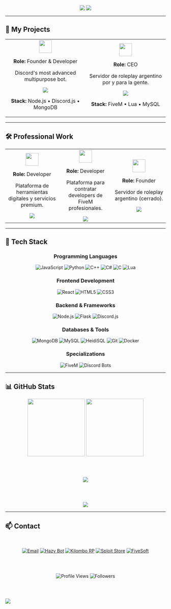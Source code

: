 <div align="center">

<img src="https://capsule-render.vercel.app/api?type=waving&color=0:D72323,100:FF4757&height=200&section=header&text=Adrian%20👨‍💻&fontSize=60&fontColor=FFFFFF&fontAlignY=35&animation=fadeIn" />

<img src="https://readme-typing-svg.herokuapp.com?font=Fira+Code&size=22&duration=3000&pause=1000&color=D72323&center=true&vCenter=true&width=600&lines=Full-Stack+Developer;Discord+%26+FiveM+Specialist;Building+Digital+Solutions" />

</div>

---

## 💼 My Projects

<div align="center">
<table>
<tr>
<td width="50%" align="center">
<img src="https://img.shields.io/badge/🤖_HAZY_BOT-000000?style=for-the-badge&labelColor=000000" height="40"/>

**Role:** Founder & Developer

Discord's most advanced multipurpose bot.

<a href="https://hazybot.net">
<img src="https://img.shields.io/badge/VISIT-HAZYBOT.NET-D72323?style=for-the-badge&logo=discord&logoColor=white"/>
</a>

**Stack:** Node.js • Discord.js • MongoDB

</td>
<td width="50%" align="center">
<img src="https://img.shields.io/badge/🎮_KILOMBO_RP-FFFFFF?style=for-the-badge&labelColor=000000&color=FFFFFF" height="40"/>

**Role:** CEO

Servidor de roleplay argentino por y para la gente.

<a href="https://kilomborp.net">
<img src="https://img.shields.io/badge/VISIT-KILOMBORP.NET-FFFFFF?style=for-the-badge&logo=gamepad&logoColor=000000&labelColor=FFFFFF"/>
</a>

**Stack:** FiveM • Lua • MySQL

</td>
</tr>
</table>
</div>

---

## 🛠️ Professional Work

<div align="center">
<table>
<tr>
<td width="33%" align="center">
<img src="https://img.shields.io/badge/🛡️_SPLOIT_STORE-000000?style=for-the-badge&labelColor=7c3aed&color=000000" height="40"/>

**Role:** Developer

Plataforma de herramientas digitales y servicios premium.

<a href="https://sploit.store">
<img src="https://img.shields.io/badge/VISIT-SPLOIT.STORE-7c3aed?style=for-the-badge&logo=shopping-cart&logoColor=white"/>
</a>

</td>
<td width="33%" align="center">
<img src="https://img.shields.io/badge/🌐_FIVESOFT-000000?style=for-the-badge&labelColor=00D9FF&color=000000" height="40"/>

**Role:** Developer

Plataforma para contratar developers de FiveM profesionales.

<a href="https://fivesoft.cc">
<img src="https://img.shields.io/badge/VISIT-FIVESOFT.CC-00D9FF?style=for-the-badge&logo=code&logoColor=000000"/>
</a>

</td>
<td width="33%" align="center">
<img src="https://img.shields.io/badge/🏙️_FASO_RP-FFFFFF?style=for-the-badge&labelColor=000000&color=FFFFFF" height="40"/>

**Role:** Founder

Servidor de roleplay argentino (cerrado).

<img src="https://img.shields.io/badge/STATUS-CLOSED-6c757d?style=for-the-badge"/>

</td>
</tr>
</table>
</div>

---

## 🚀 Tech Stack

<div align="center">

### Programming Languages
![JavaScript](https://img.shields.io/badge/JavaScript-F7DF1E?style=for-the-badge&logo=javascript&logoColor=black)
![Python](https://img.shields.io/badge/Python-3776AB?style=for-the-badge&logo=python&logoColor=white)
![C++](https://img.shields.io/badge/C++-00599C?style=for-the-badge&logo=cplusplus&logoColor=white)
![C#](https://img.shields.io/badge/C%23-239120?style=for-the-badge&logo=csharp&logoColor=white)
![C](https://img.shields.io/badge/C-A8B9CC?style=for-the-badge&logo=c&logoColor=black)
![Lua](https://img.shields.io/badge/Lua-2C2D72?style=for-the-badge&logo=lua&logoColor=white)

### Frontend Development
![React](https://img.shields.io/badge/React-61DAFB?style=for-the-badge&logo=react&logoColor=black)
![HTML5](https://img.shields.io/badge/HTML5-E34F26?style=for-the-badge&logo=html5&logoColor=white)
![CSS3](https://img.shields.io/badge/CSS3-1572B6?style=for-the-badge&logo=css3&logoColor=white)

### Backend & Frameworks
![Node.js](https://img.shields.io/badge/Node.js-339933?style=for-the-badge&logo=nodedotjs&logoColor=white)
![Flask](https://img.shields.io/badge/Flask-000000?style=for-the-badge&logo=flask&logoColor=white)
![Discord.js](https://img.shields.io/badge/Discord.js-5865F2?style=for-the-badge&logo=discord&logoColor=white)

### Databases & Tools
![MongoDB](https://img.shields.io/badge/MongoDB-47A248?style=for-the-badge&logo=mongodb&logoColor=white)
![MySQL](https://img.shields.io/badge/MySQL-4479A1?style=for-the-badge&logo=mysql&logoColor=white)
![HeidiSQL](https://img.shields.io/badge/HeidiSQL-0078D4?style=for-the-badge&logo=database&logoColor=white)
![Git](https://img.shields.io/badge/Git-F05032?style=for-the-badge&logo=git&logoColor=white)
![Docker](https://img.shields.io/badge/Docker-2496ED?style=for-the-badge&logo=docker&logoColor=white)

### Specializations
![FiveM](https://img.shields.io/badge/FiveM-FF6B6B?style=for-the-badge&logo=rockstargames&logoColor=white)
![Discord Bots](https://img.shields.io/badge/Discord_Bots-5865F2?style=for-the-badge&logo=discord&logoColor=white)

</div>

---

## 📊 GitHub Stats

<div align="center">

<img src="https://github-readme-stats.vercel.app/api?username=4drixn&show_icons=true&theme=radical&title_color=D72323&icon_color=FF4757&text_color=FFFFFF&bg_color=0d1117&hide_border=true&include_all_commits=true" height="180" />
<img src="https://github-readme-stats.vercel.app/api/top-langs/?username=4drixn&layout=compact&theme=radical&title_color=D72323&text_color=FFFFFF&bg_color=0d1117&hide_border=true&langs_count=8" height="180" />

<br><br>

<img src="https://github-readme-streak-stats.herokuapp.com/?user=4drixn&theme=radical&ring=D72323&fire=FF4757&currStreakLabel=D72323&background=0d1117&hide_border=true" />

<br><br>

<img src="https://github-readme-activity-graph.vercel.app/graph?username=4drixn&bg_color=0d1117&color=ffffff&line=D72323&point=FF4757&area=true&hide_border=true" />

</div>

---

## 📫 Contact

<div align="center">

<br>

[![Email](https://img.shields.io/badge/Email-D72323?style=for-the-badge&logo=gmail&logoColor=white)](mailto:adrian@fasorp.com)
[![Hazy Bot](https://img.shields.io/badge/Hazy_Bot-000000?style=for-the-badge&logo=discord&logoColor=D72323)](https://hazybot.net)
[![Kilombo RP](https://img.shields.io/badge/Kilombo_RP-FFFFFF?style=for-the-badge&logo=gamepad&logoColor=000000)](https://kilomborp.net)
[![Sploit Store](https://img.shields.io/badge/Sploit_Store-7c3aed?style=for-the-badge&logo=shield&logoColor=white)](https://sploit.store)
[![FiveSoft](https://img.shields.io/badge/FiveSoft-00D9FF?style=for-the-badge&logo=code&logoColor=000000)](https://fivesoft.cc)

<br><br>

![Profile Views](https://komarev.com/ghpvc/?username=4drixn&style=for-the-badge&color=D72323&label=Profile+Views)
![Followers](https://img.shields.io/github/followers/4drixn?style=for-the-badge&color=D72323&labelColor=0d1117&logo=github)

</div>

<br><br>

<img src="https://capsule-render.vercel.app/api?type=waving&color=0:D72323,100:FF4757&height=120&section=footer" />

</div>

